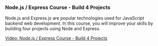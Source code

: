 ### Node.js / Express Course - Build 4 Projects

Node.js and Express.js are popular technologies used for JavaScript backend web development. In this course, you will improve your skills by building four projects using Node and Express.


[Video: Node.js / Express Course - Build 4 Projects](https://www.youtube.com/watch?v=qwfE7fSVaZM&list=WL&ab_channel=freeCodeCamp.org)
